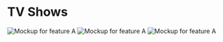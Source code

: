# TV Shows

![Mockup for feature A](https://pp.vk.me/c631926/v631926277/2599d/OnU_mBk1cBY.jpg)
![Mockup for feature A](https://pp.vk.me/c631926/v631926277/259f8/aNBOHsSe03Y.jpg) 
![Mockup for feature A](https://pp.vk.me/c631926/v631926277/259f0/WLgoy5nEwMA.jpg)
